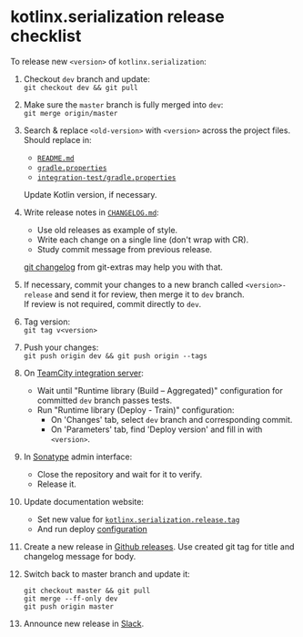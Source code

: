 # kotlinx.serialization release checklist

To release new `<version>` of `kotlinx.serialization`:

1. Checkout `dev` branch and update:<br>
   `git checkout dev && git pull`

3. Make sure the `master` branch is fully merged into `dev`:<br>
    `git merge origin/master`

4. Search & replace `<old-version>` with `<version>` across the project files. Should replace in:
   * [`README.md`](README.md)
   * [`gradle.properties`](gradle.properties)
   * [`integration-test/gradle.properties`](integration-test/gradle.properties)

   Update Kotlin version, if necessary.

5. Write release notes in [`CHANGELOG.md`](CHANGELOG.md):
   * Use old releases as example of style.
   * Write each change on a single line (don't wrap with CR).
   * Study commit message from previous release.

    [git changelog](https://github.com/tj/git-extras/blob/master/Commands.md#git-changelog) from git-extras may help you with that.

6. If necessary, commit your changes to a new branch called `<version>-release` and send it for review, then merge it to `dev` branch.<br>
If review is not required, commit directly to `dev`.

6. Tag version:<br>
    `git tag v<version>`

8. Push your changes:<br>
   `git push origin dev && git push origin --tags`

1. On [TeamCity integration server](https://teamcity.jetbrains.com/project.html?projectId=KotlinTools_KotlinxSerialization&tab=projectOverview):
   * Wait until "Runtime library (Build – Aggregated)" configuration for committed `dev` branch passes tests.
   * Run "Runtime library (Deploy - Train)" configuration:
     * On 'Changes' tab, select `dev` branch and corresponding commit.
     * On 'Parameters' tab, find 'Deploy version' and fill in with `<version>`.

4. In [Sonatype](https://oss.sonatype.org/#stagingRepositories) admin interface:
   * Close the repository and wait for it to verify.
   * Release it.
   
5. Update documentation website:<br>
    * Set new value for [`kotlinx.serialization.release.tag`](https://buildserver.labs.intellij.net/admin/editProject.html?projectId=Kotlin_KotlinSites_Builds_KotlinlangOrg_LibrariesAPIs&tab=projectParams)
    * And run deploy [configuration](https://buildserver.labs.intellij.net/buildConfiguration/Kotlin_KotlinSites_Builds_KotlinlangOrg_KotlinSerializationApi?branch=%3Cdefault%3E&mode=builds)

6. Create a new release in [Github releases](https://github.com/Kotlin/kotlinx.serialization/releases). Use created git tag for title and changelog message for body.

1. Switch back to master branch and update it:<br>
   ```
   git checkout master && git pull
   git merge --ff-only dev
   git push origin master
   ```

5. Announce new release in [Slack](https://kotlinlang.slack.com).

